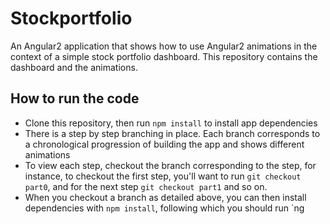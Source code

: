 # Stockportfolio

An Angular2 application that shows how to use Angular2 animations in the context of a simple stock portfolio dashboard. This repository contains the dashboard and the animations.

## How to run the code

* Clone this repository, then run `npm install` to install app dependencies
* There is a step by step branching in place. Each branch corresponds to a chronological progression of building the app and shows different animations
* To view each step, checkout the branch corresponding to the step, for instance, to checkout the first step, you'll want to run `git checkout part0`, and for the next step `git checkout part1` and so on.
* When you checkout a branch as detailed above, you can then install dependencies with `npm install`, following which you should run `ng